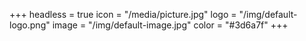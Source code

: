 +++
headless = true
icon = "/media/picture.jpg"
logo = "/img/default-logo.png"
image = "/img/default-image.jpg"
color = "#3d6a7f"
+++
